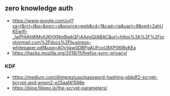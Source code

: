 ## zero knowledge auth

* https://www.google.com/url?sa=t&rct=j&q=&esrc=s&source=web&cd=1&cad=rja&uact=8&ved=2ahUKEwifl-_lwPHjAhWMyIUKHXNmBwkQFjAAegQIABAC&url=https%3A%2F%2Fprotonmail.com%2Fdocs%2Fbusiness-whitepaper.pdf&usg=AOvVaw0DBPgAUFcoU8XP06IBxKEa
* https://hacks.mozilla.org/2018/11/firefox-sync-privacy/


### KDF
* https://medium.com/@mpreziuso/password-hashing-pbkdf2-scrypt-bcrypt-and-argon2-e25aaf41598e
* https://blog.filippo.io/the-scrypt-parameters/

